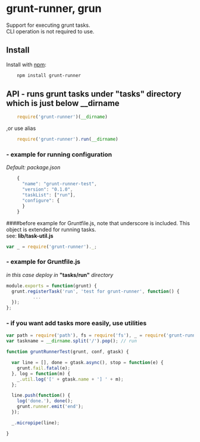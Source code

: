 # grunt-runner, grun

Support for executing grunt tasks.  
CLI operation is not required to use.

## Install

Install with [npm](http://github.com/isaacs/npm):
```sh
    npm install grunt-runner
```
## API - runs grunt tasks under "tasks" directory which is just below __dirname
```js
    require('grunt-runner')(__dirname)
```
,or use alias
```js
    require('grunt-runner').run(__dirname)
```
### - example for running configuration
_Default: package.json_
```js
    {
      "name": "grunt-runner-test",
      "version": "0.1.0",
      "taskList": ["run"],
      "configure": {
      }
    }
```
####before example for Gruntfile.js, note that underscore is included.
This object is extended for running tasks.  
see: __lib/task-util.js__
```js
var _ = require('grunt-runner')._;
```
### - example for Gruntfile.js
_in this case deploy in_ __"tasks/run"__ _directory_
```js
module.exports = function(grunt) {
  grunt.registerTask('run', 'test for grunt-runner', function() {
          ...
  });
};
```
### - if you want add tasks more easily, use utilities
```js
var path = require('path'), fs = require('fs'), _ = require('grunt-runner')._;
var taskname = __dirname.split('/').pop(); // run

function gruntRunnerTest(grunt, conf, gtask) {

  var line = [], done = gtask.async(), stop = function(e) {
    grunt.fail.fatal(e);
  }, log = function(m) {
    _.util.log('[' + gtask.name + '] ' + m);
  };

  line.push(function() {
    log('done.'), done();
    grunt.runner.emit('end');
  });

  _.micropipe(line);

}
```

